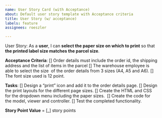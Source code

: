 ```yaml
---
name: User Story Card (with Acceptance)
about: Default user story template with Acceptance criteria
title: User Story (w/ acceptance)
labels: feature
assignees: roeszler

---
```


User Story: 
As a **user**, I can **select the paper size on which to print** so that **the printed label size matches the parcel size**. 

**Acceptance Criteria**: 
[] Order details must include the order id, the shipping address and the list of items in the parcel
[] The warehouse employee is able to select the size  of the order details from 3 sizes (A4, A5 and A6).
[] The font size used is 12 point.

**Tasks**: 
[] Design a “print” icon and add it to the order details page.
[] Design the print layouts for the different page sizes.
[] Create the HTML and CSS for the dropdown menu including the paper sizes. 
[] Create the code for the model, viewer and controller.
[] Test the completed functionality.

**Story Point Value** = [_] story points
